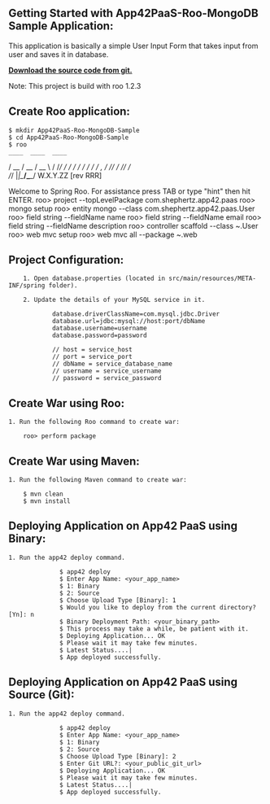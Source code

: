 Getting Started with App42PaaS-Roo-MongoDB Sample Application:
---------------------------------------------------------

This application is basically a simple User Input Form that takes input from user and saves it in database.

<b>[Download the source code from git.](https://github.com/shephertz/App42PaaS-Roo-MongoDB-Sample/archive/master.zip)</b>

Note: This project is build with roo 1.2.3


Create Roo application:
-------------------------

	$ mkdir App42PaaS-Roo-MongoDB-Sample
	$ cd App42PaaS-Roo-MongoDB-Sample
	$ roo
    ____  ____  ____  
   / __ \/ __ \/ __ \ 
  / /_/ / / / / / / / 
 / _, _/ /_/ / /_/ /  
/_/ |_|\____/\____/    W.X.Y.ZZ [rev RRR]


Welcome to Spring Roo. For assistance press TAB or type "hint" then hit ENTER.
roo> project --topLevelPackage com.shephertz.app42.paas
roo> mongo setup
roo> entity mongo --class com.shephertz.app42.paas.User
roo> field string --fieldName name
roo> field string --fieldName email
roo> field string --fieldName description
roo> controller scaffold --class ~.User
roo> web mvc setup
roo> web mvc all --package ~.web


Project Configuration:
--------------------------
		 
        1. Open database.properties (located in src/main/resources/META-INF/spring folder).

        2. Update the details of your MySQL service in it.

                database.driverClassName=com.mysql.jdbc.Driver  
				database.url=jdbc:mysql://host:port/dbName  
				database.username=username  
				database.password=password  
      
				// host = service_host  
				// port = service_port  
				// dbName = service_database_name  
				// username = service_username  
				// password = service_password  


Create War using Roo:
-----------------------

	1. Run the following Roo command to create war:
	
		roo> perform package
		
		

Create War using Maven:
--------------------------

	1. Run the following Maven command to create war:
	
		$ mvn clean
		$ mvn install



Deploying Application on App42 PaaS using Binary:
---------------------------------------------------
				
		
	1. Run the app42 deploy command.
        
                  $ app42 deploy
                  $ Enter App Name: <your_app_name>
				  $ 1: Binary
				  $	2: Source
				  $ Choose Upload Type [Binary]: 1
                  $ Would you like to deploy from the current directory? [Yn]: n
                  $ Binary Deployment Path: <your_binary_path>
                  $ This process may take a while, be patient with it.
                  $ Deploying Application... OK
                  $ Please wait it may take few minutes.
                  $ Latest Status....|
                  $ App deployed successfully.
				  

Deploying Application on App42 PaaS using Source (Git):
--------------------------------------------------------

	1. Run the app42 deploy command.
	
				  $ app42 deploy
                  $ Enter App Name: <your_app_name>
				  $ 1: Binary
				  $	2: Source
				  $ Choose Upload Type [Binary]: 2
				  $ Enter Git URL?: <your_public_git_url>
				  $ Deploying Application... OK
                  $ Please wait it may take few minutes.
                  $ Latest Status....|
                  $ App deployed successfully.


